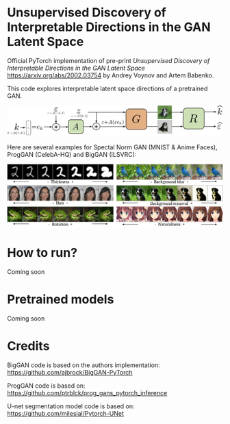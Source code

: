 # Unsupervised Discovery of Interpretable Directions in the GAN Latent Space

Official PyTorch implementation of pre-print _Unsupervised Discovery of Interpretable Directions in the GAN Latent Space_ https://arxiv.org/abs/2002.03754 by Andrey Voynov and Artem Babenko.

This code explores interpretable latent space directions of a pretrained GAN.

![An image](./images/rect_icml2020_2.png)


Here are several examples for Spectal Norm GAN (MNIST & Anime Faces), ProgGAN (CelebA-HQ) and BigGAN (ILSVRC):

![An image](./images/tizer.png)

# How to run?
Coming soon

# Pretrained models
Coming soon

# Credits
BigGAN code is based on the authors implementation:
https://github.com/ajbrock/BigGAN-PyTorch

ProgGAN code is based on:
https://github.com/ptrblck/prog_gans_pytorch_inference

U-net segmentation model code is based on:
https://github.com/milesial/Pytorch-UNet